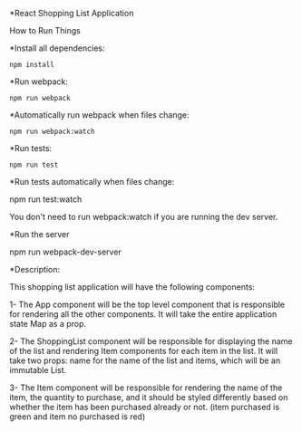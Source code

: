 *React Shopping List Application

How to Run Things

*Install all dependencies:

    npm install 

*Run webpack:

    npm run webpack 

*Automatically run webpack when files change:

    npm run webpack:watch 
    
*Run tests:

    npm run test 

*Run tests automatically when files change:

npm run test:watch 


You don't need to run webpack:watch if you are running the dev server.

*Run the server

npm run webpack-dev-server


*Description:

This shopping list application will have the following components:

1- The App component will be the top level component that is responsible for rendering 
all the other components. It will take the entire application state Map as a prop.

2- The ShoppingList component will be responsible for displaying the name of 
the list and rendering Item components for each item in the list. 
It will take two props: name for the name of the list and items, which will be an immutable List.

3- The Item component will be responsible for rendering the name of the item,
the quantity to purchase, and it should be styled differently based on whether the
item has been purchased already or not. (item purchased is green and item no purchased is red)